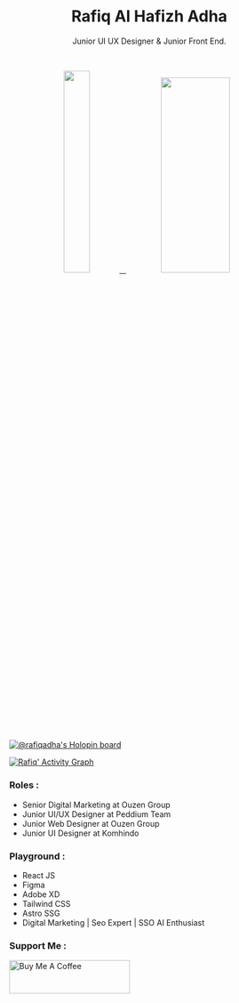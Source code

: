 <h1 align="center">
  <b>Rafiq Al Hafizh Adha</b>
</h1>
<p align="center">
   Junior UI UX Designer & Junior Front End.
 </p>
<br/>
<p align="center">
  <a href="https://rafiq.uisax.com/">
    <img width="30.5%" src="https://github-contribution-stats.vercel.app/api/?username=rafiqola" />
    &nbsp;
    <img width="49.5%" height="30%" src="https://github-readme-streak-stats.herokuapp.com?user=rafiqola&theme=radical&hide_border=true" />
  </a>
</p>

[![@rafiqadha's Holopin board](https://holopin.io/api/user/board?user=rafiqadha)](https://holopin.io/@rafiqadha)

[![Rafiq' Activity Graph](https://activity-graph.herokuapp.com/graph?username=rafiqola&custom_title=Rafiq's%20Contribution%20Graph&theme=radical&bg_color=282828&hide_border=true&line=d1a01f&point=c58545)](https://rafiq.uisax.com/)

### Roles :
- Senior Digital Marketing at Ouzen Group
- Junior UI/UX Designer at Peddium Team
- Junior Web Designer at Ouzen Group
- Junior UI Designer at Komhindo

### Playground :
- React JS 
- Figma
- Adobe XD
- Tailwind CSS
- Astro SSG
- Digital Marketing | Seo Expert | SSO AI Enthusiast

### Support Me :
<a href="https://www.buymeacoffee.com/rafiqlola" target="_blank"><img src="https://cdn.buymeacoffee.com/buttons/v2/default-yellow.png" alt="Buy Me A Coffee" style="height: 60px !important;width: 217px !important;" ></a>
